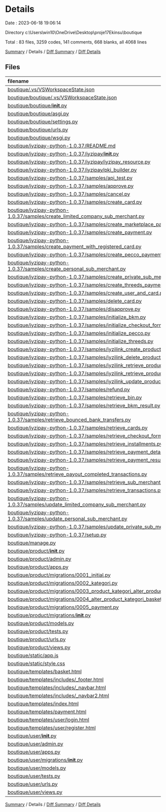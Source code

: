 # Details

Date : 2023-06-18 19:06:14

Directory c:\\Users\\win10\\OneDrive\\Desktop\\proje17Ekinsu\\boutique

Total : 83 files,  3259 codes, 141 comments, 668 blanks, all 4068 lines

[Summary](results.md) / Details / [Diff Summary](diff.md) / [Diff Details](diff-details.md)

## Files
| filename | language | code | comment | blank | total |
| :--- | :--- | ---: | ---: | ---: | ---: |
| [boutique/.vs/VSWorkspaceState.json](/boutique/.vs/VSWorkspaceState.json) | JSON | 6 | 0 | 0 | 6 |
| [boutique/boutique/.vs/VSWorkspaceState.json](/boutique/boutique/.vs/VSWorkspaceState.json) | JSON | 6 | 0 | 0 | 6 |
| [boutique/boutique/__init__.py](/boutique/boutique/__init__.py) | Python | 0 | 0 | 1 | 1 |
| [boutique/boutique/asgi.py](/boutique/boutique/asgi.py) | Python | 4 | 8 | 5 | 17 |
| [boutique/boutique/settings.py](/boutique/boutique/settings.py) | Python | 82 | 28 | 32 | 142 |
| [boutique/boutique/urls.py](/boutique/boutique/urls.py) | Python | 9 | 15 | 2 | 26 |
| [boutique/boutique/wsgi.py](/boutique/boutique/wsgi.py) | Python | 4 | 8 | 5 | 17 |
| [boutique/iyzipay-python-1.0.37/README.md](/boutique/iyzipay-python-1.0.37/README.md) | Markdown | 155 | 0 | 32 | 187 |
| [boutique/iyzipay-python-1.0.37/iyzipay/__init__.py](/boutique/iyzipay-python-1.0.37/iyzipay/__init__.py) | Python | 46 | 7 | 5 | 58 |
| [boutique/iyzipay-python-1.0.37/iyzipay/iyzipay_resource.py](/boutique/iyzipay-python-1.0.37/iyzipay/iyzipay_resource.py) | Python | 745 | 0 | 150 | 895 |
| [boutique/iyzipay-python-1.0.37/iyzipay/pki_builder.py](/boutique/iyzipay-python-1.0.37/iyzipay/pki_builder.py) | Python | 37 | 0 | 9 | 46 |
| [boutique/iyzipay-python-1.0.37/samples/api_test.py](/boutique/iyzipay-python-1.0.37/samples/api_test.py) | Python | 6 | 1 | 5 | 12 |
| [boutique/iyzipay-python-1.0.37/samples/approve.py](/boutique/iyzipay-python-1.0.37/samples/approve.py) | Python | 13 | 1 | 6 | 20 |
| [boutique/iyzipay-python-1.0.37/samples/cancel.py](/boutique/iyzipay-python-1.0.37/samples/cancel.py) | Python | 16 | 1 | 6 | 23 |
| [boutique/iyzipay-python-1.0.37/samples/create_card.py](/boutique/iyzipay-python-1.0.37/samples/create_card.py) | Python | 21 | 1 | 7 | 29 |
| [boutique/iyzipay-python-1.0.37/samples/create_limited_company_sub_merchant.py](/boutique/iyzipay-python-1.0.37/samples/create_limited_company_sub_merchant.py) | Python | 23 | 1 | 6 | 30 |
| [boutique/iyzipay-python-1.0.37/samples/create_marketplace_payment.py](/boutique/iyzipay-python-1.0.37/samples/create_marketplace_payment.py) | Python | 86 | 1 | 10 | 97 |
| [boutique/iyzipay-python-1.0.37/samples/create_payment.py](/boutique/iyzipay-python-1.0.37/samples/create_payment.py) | Python | 80 | 1 | 10 | 91 |
| [boutique/iyzipay-python-1.0.37/samples/create_payment_with_registered_card.py](/boutique/iyzipay-python-1.0.37/samples/create_payment_with_registered_card.py) | Python | 76 | 1 | 10 | 87 |
| [boutique/iyzipay-python-1.0.37/samples/create_pecco_payment.py](/boutique/iyzipay-python-1.0.37/samples/create_pecco_payment.py) | Python | 13 | 1 | 6 | 20 |
| [boutique/iyzipay-python-1.0.37/samples/create_personal_sub_merchant.py](/boutique/iyzipay-python-1.0.37/samples/create_personal_sub_merchant.py) | Python | 23 | 1 | 6 | 30 |
| [boutique/iyzipay-python-1.0.37/samples/create_private_sub_merchant.py](/boutique/iyzipay-python-1.0.37/samples/create_private_sub_merchant.py) | Python | 23 | 1 | 6 | 30 |
| [boutique/iyzipay-python-1.0.37/samples/create_threeds_payment.py](/boutique/iyzipay-python-1.0.37/samples/create_threeds_payment.py) | Python | 14 | 1 | 6 | 21 |
| [boutique/iyzipay-python-1.0.37/samples/create_user_and_card.py](/boutique/iyzipay-python-1.0.37/samples/create_user_and_card.py) | Python | 22 | 1 | 7 | 30 |
| [boutique/iyzipay-python-1.0.37/samples/delete_card.py](/boutique/iyzipay-python-1.0.37/samples/delete_card.py) | Python | 14 | 1 | 6 | 21 |
| [boutique/iyzipay-python-1.0.37/samples/disapprove.py](/boutique/iyzipay-python-1.0.37/samples/disapprove.py) | Python | 13 | 1 | 6 | 20 |
| [boutique/iyzipay-python-1.0.37/samples/initialize_bkm.py](/boutique/iyzipay-python-1.0.37/samples/initialize_bkm.py) | Python | 69 | 1 | 9 | 79 |
| [boutique/iyzipay-python-1.0.37/samples/initialize_checkout_form.py](/boutique/iyzipay-python-1.0.37/samples/initialize_checkout_form.py) | Python | 72 | 1 | 9 | 82 |
| [boutique/iyzipay-python-1.0.37/samples/initialize_pecco.py](/boutique/iyzipay-python-1.0.37/samples/initialize_pecco.py) | Python | 70 | 1 | 9 | 80 |
| [boutique/iyzipay-python-1.0.37/samples/initialize_threeds.py](/boutique/iyzipay-python-1.0.37/samples/initialize_threeds.py) | Python | 81 | 1 | 10 | 92 |
| [boutique/iyzipay-python-1.0.37/samples/iyzilink_create_product.py](/boutique/iyzipay-python-1.0.37/samples/iyzilink_create_product.py) | Python | 20 | 1 | 4 | 25 |
| [boutique/iyzipay-python-1.0.37/samples/iyzilink_delete_product.py](/boutique/iyzipay-python-1.0.37/samples/iyzilink_delete_product.py) | Python | 13 | 1 | 4 | 18 |
| [boutique/iyzipay-python-1.0.37/samples/iyzilink_retrieve_product.py](/boutique/iyzipay-python-1.0.37/samples/iyzilink_retrieve_product.py) | Python | 13 | 1 | 4 | 18 |
| [boutique/iyzipay-python-1.0.37/samples/iyzilink_retrieve_product_list.py](/boutique/iyzipay-python-1.0.37/samples/iyzilink_retrieve_product_list.py) | Python | 14 | 1 | 4 | 19 |
| [boutique/iyzipay-python-1.0.37/samples/iyzilink_update_product.py](/boutique/iyzipay-python-1.0.37/samples/iyzilink_update_product.py) | Python | 21 | 1 | 4 | 26 |
| [boutique/iyzipay-python-1.0.37/samples/refund.py](/boutique/iyzipay-python-1.0.37/samples/refund.py) | Python | 18 | 1 | 6 | 25 |
| [boutique/iyzipay-python-1.0.37/samples/retrieve_bin.py](/boutique/iyzipay-python-1.0.37/samples/retrieve_bin.py) | Python | 13 | 1 | 6 | 20 |
| [boutique/iyzipay-python-1.0.37/samples/retrieve_bkm_result.py](/boutique/iyzipay-python-1.0.37/samples/retrieve_bkm_result.py) | Python | 13 | 1 | 6 | 20 |
| [boutique/iyzipay-python-1.0.37/samples/retrieve_bounced_bank_transfers.py](/boutique/iyzipay-python-1.0.37/samples/retrieve_bounced_bank_transfers.py) | Python | 13 | 1 | 6 | 20 |
| [boutique/iyzipay-python-1.0.37/samples/retrieve_cards.py](/boutique/iyzipay-python-1.0.37/samples/retrieve_cards.py) | Python | 13 | 1 | 6 | 20 |
| [boutique/iyzipay-python-1.0.37/samples/retrieve_checkout_form_result.py](/boutique/iyzipay-python-1.0.37/samples/retrieve_checkout_form_result.py) | Python | 13 | 1 | 6 | 20 |
| [boutique/iyzipay-python-1.0.37/samples/retrieve_installments.py](/boutique/iyzipay-python-1.0.37/samples/retrieve_installments.py) | Python | 14 | 1 | 6 | 21 |
| [boutique/iyzipay-python-1.0.37/samples/retrieve_payment_detail.py](/boutique/iyzipay-python-1.0.37/samples/retrieve_payment_detail.py) | Python | 11 | 0 | 4 | 15 |
| [boutique/iyzipay-python-1.0.37/samples/retrieve_payment_result.py](/boutique/iyzipay-python-1.0.37/samples/retrieve_payment_result.py) | Python | 14 | 1 | 6 | 21 |
| [boutique/iyzipay-python-1.0.37/samples/retrieve_payout_completed_transactions.py](/boutique/iyzipay-python-1.0.37/samples/retrieve_payout_completed_transactions.py) | Python | 13 | 1 | 6 | 20 |
| [boutique/iyzipay-python-1.0.37/samples/retrieve_sub_merchant.py](/boutique/iyzipay-python-1.0.37/samples/retrieve_sub_merchant.py) | Python | 13 | 1 | 6 | 20 |
| [boutique/iyzipay-python-1.0.37/samples/retrieve_transactions.py](/boutique/iyzipay-python-1.0.37/samples/retrieve_transactions.py) | Python | 12 | 1 | 3 | 16 |
| [boutique/iyzipay-python-1.0.37/samples/update_limited_company_sub_merchant.py](/boutique/iyzipay-python-1.0.37/samples/update_limited_company_sub_merchant.py) | Python | 22 | 1 | 6 | 29 |
| [boutique/iyzipay-python-1.0.37/samples/update_personal_sub_merchant.py](/boutique/iyzipay-python-1.0.37/samples/update_personal_sub_merchant.py) | Python | 22 | 1 | 6 | 29 |
| [boutique/iyzipay-python-1.0.37/samples/update_private_sub_merchant.py](/boutique/iyzipay-python-1.0.37/samples/update_private_sub_merchant.py) | Python | 22 | 1 | 6 | 29 |
| [boutique/iyzipay-python-1.0.37/setup.py](/boutique/iyzipay-python-1.0.37/setup.py) | Python | 49 | 1 | 8 | 58 |
| [boutique/manage.py](/boutique/manage.py) | Python | 15 | 3 | 5 | 23 |
| [boutique/product/__init__.py](/boutique/product/__init__.py) | Python | 0 | 0 | 1 | 1 |
| [boutique/product/admin.py](/boutique/product/admin.py) | Python | 9 | 1 | 1 | 11 |
| [boutique/product/apps.py](/boutique/product/apps.py) | Python | 4 | 0 | 3 | 7 |
| [boutique/product/migrations/0001_initial.py](/boutique/product/migrations/0001_initial.py) | Python | 16 | 1 | 7 | 24 |
| [boutique/product/migrations/0002_kategori.py](/boutique/product/migrations/0002_kategori.py) | Python | 14 | 1 | 6 | 21 |
| [boutique/product/migrations/0003_product_kategori_alter_product_resim.py](/boutique/product/migrations/0003_product_kategori_alter_product_resim.py) | Python | 18 | 1 | 6 | 25 |
| [boutique/product/migrations/0004_alter_product_kategori_basket.py](/boutique/product/migrations/0004_alter_product_kategori_basket.py) | Python | 26 | 1 | 6 | 33 |
| [boutique/product/migrations/0005_payment.py](/boutique/product/migrations/0005_payment.py) | Python | 20 | 1 | 6 | 27 |
| [boutique/product/migrations/__init__.py](/boutique/product/migrations/__init__.py) | Python | 0 | 0 | 1 | 1 |
| [boutique/product/models.py](/boutique/product/models.py) | Python | 28 | 1 | 7 | 36 |
| [boutique/product/tests.py](/boutique/product/tests.py) | Python | 1 | 1 | 2 | 4 |
| [boutique/product/urls.py](/boutique/product/urls.py) | Python | 10 | 1 | 1 | 12 |
| [boutique/product/views.py](/boutique/product/views.py) | Python | 212 | 6 | 27 | 245 |
| [boutique/static/app.js](/boutique/static/app.js) | JavaScript | 37 | 0 | 5 | 42 |
| [boutique/static/style.css](/boutique/static/style.css) | CSS | 264 | 4 | 35 | 303 |
| [boutique/templates/basket.html](/boutique/templates/basket.html) | HTML | 37 | 0 | 6 | 43 |
| [boutique/templates/includes/_footer.html](/boutique/templates/includes/_footer.html) | HTML | 24 | 1 | 0 | 25 |
| [boutique/templates/includes/_navbar.html](/boutique/templates/includes/_navbar.html) | HTML | 86 | 0 | 1 | 87 |
| [boutique/templates/includes/_navbar2.html](/boutique/templates/includes/_navbar2.html) | HTML | 11 | 0 | 1 | 12 |
| [boutique/templates/index.html](/boutique/templates/index.html) | HTML | 126 | 8 | 18 | 152 |
| [boutique/templates/payment.html](/boutique/templates/payment.html) | HTML | 10 | 0 | 5 | 15 |
| [boutique/templates/user/login.html](/boutique/templates/user/login.html) | HTML | 18 | 0 | 4 | 22 |
| [boutique/templates/user/register.html](/boutique/templates/user/register.html) | HTML | 20 | 0 | 3 | 23 |
| [boutique/user/__init__.py](/boutique/user/__init__.py) | Python | 0 | 0 | 1 | 1 |
| [boutique/user/admin.py](/boutique/user/admin.py) | Python | 1 | 1 | 2 | 4 |
| [boutique/user/apps.py](/boutique/user/apps.py) | Python | 4 | 0 | 3 | 7 |
| [boutique/user/migrations/__init__.py](/boutique/user/migrations/__init__.py) | Python | 0 | 0 | 1 | 1 |
| [boutique/user/models.py](/boutique/user/models.py) | Python | 1 | 1 | 2 | 4 |
| [boutique/user/tests.py](/boutique/user/tests.py) | Python | 1 | 1 | 2 | 4 |
| [boutique/user/urls.py](/boutique/user/urls.py) | Python | 7 | 0 | 1 | 8 |
| [boutique/user/views.py](/boutique/user/views.py) | Python | 54 | 2 | 5 | 61 |

[Summary](results.md) / Details / [Diff Summary](diff.md) / [Diff Details](diff-details.md)